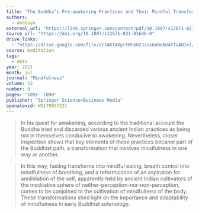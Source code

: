 ```yaml
---
title: "The Buddha’s Pre-awakening Practices and Their Mindful Transformation"
authors:
  - analayo
external_url: "https://link.springer.com/content/pdf/10.1007/s12671-021-01646-0.pdf"
source_url: "https://doi.org/10.1007/s12671-021-01646-0"
drive_links:
  - "https://drive.google.com/file/d/1AKt4XprtWGbHZJsvs6oNoNU4tTvABIxl/view?usp=drivesdk"
course: meditation
tags:
  - ebts
year: 2021
month: jul
journal: "Mindfulness"
volume: 12
number: 8
pages: "1892--1898"
publisher: "Springer Science+Business Media"
openalexid: W3179937221
---
```


> In his quest for awakening, according to the traditional account the Buddha tried and discarded various ancient Indian practices as being not in themselves conducive to awakening.
> Nevertheless, closer inspection shows that key elements of these practices became part of the Buddhist path, a transformation that involves mindfulness in one way or another.

> In this way, fasting transforms into mindful eating, breath control into mindfulness of breathing, and a reformulation of an aspiration for annihilation of the self, apparently held by ancient Indian cultivators of the meditative sphere of neither-perception-nor-non-perception, comes to be conjoined to the cultivation of mindfulness of the body.
> These transformations shed light on the importance and adaptability of mindfulness in early Buddhist soteriology.

